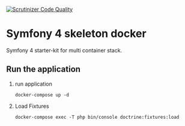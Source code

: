 [![Scrutinizer Code Quality](https://scrutinizer-ci.com/g/woprrr/SF4-Rest-API/badges/quality-score.png?b=DDD-structure)](https://scrutinizer-ci.com/g/woprrr/SF4-Rest-API/?branch=DDD-structure)

# Symfony 4 skeleton docker
Symfony 4 starter-kit for multi container stack.

## Run the application

1. run application
    ```
    docker-compose up -d
    ````
2. Load Fixtures
    ```
    docker-compose exec -T php bin/console doctrine:fixtures:load
    ```
